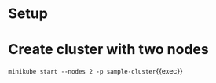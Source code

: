 
# Setup

<!-- `curl -LO https://storage.googleapis.com/minikube/releases/latest/minikube-linux-amd64`{{exec}}
`sudo install minikube-linux-amd64 /usr/local/bin/minikube && rm minikube-linux-amd64`{{exec}} -->

# Create cluster with two nodes
`minikube start --nodes 2 -p sample-cluster`{{exec}}